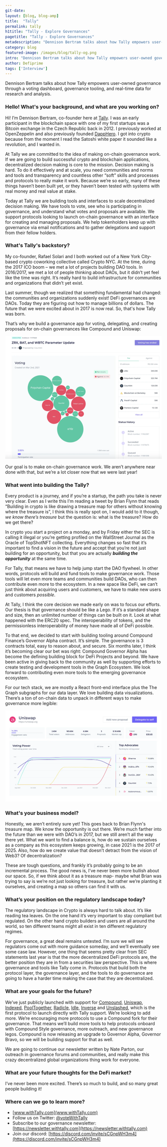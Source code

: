 ```yaml
---
git-date:
layout: [blog, blog-amp]
title:  "Tally"
permalink: tally
h1title: "Tally - Explore Governances"
pagetitle: "Tally - Explore Governances"
metadescription: "Dennison Bertram talks about how Tally empowers user-owned governance through a voting dashboard, governance tooling, and real-time data for research and analysis"
category: blog
featured-image: /images/blog/tally-og.png
intro: "Dennison Bertram talks about how Tally empowers user-owned governance through a voting dashboard, governance tooling, and real-time data for research and analysis"
author: Defiprime
tags: ['Interview']
---
```

Dennison Bertram talks about how Tally empowers user-owned governance through a voting dashboard, governance tooling, and real-time data for research and analysis.

### Hello! What's your background, and what are you working on?

Hi! I’m Dennison Bertram, co-founder here at [Tally](http://www.withTally.com ). I was an early participant in the blockchain space with one of my first startups was a Bitcoin exchange in the Czech Republic back in 2012. I previously worked at OpenZeppelin and also previously founded [DappHero](https://www.dapphero.io/). I got into crypto because from the moment I read the Satoshi white paper it sounded like a revolution, and I wanted in.

At Tally we are committed to the idea of making on-chain governance work. If we are going to build successful crypto and blockchain applications, decentralized decision making is core to the mission. Decision making is hard. To do it effectively and at scale, you need communities and norms and tools and transparency and countless other “soft” skills and processes and protocols to really make it work. Because we’re so early, many of these things haven’t been built yet, or they haven’t been tested with systems with real money and real value at stake.

Today at Tally we are building tools and interfaces to scale decentralized decision making. We have tools to vote, see who is participating in governance, and understand what votes and proposals are available. We support protocols looking to launch on-chain governance with an interface for creating and managing proposals. We help tokenholders keep up with governance via email notifications and to gather delegations and support from their fellow holders.


### What's Tally's backstory?

My co-founder, Rafael Solari and I both worked out of a New York City-based crypto coworking collective called Crypto NYC. At the time, during the 2017 ICO boom – we met a lot of projects building DAO tools. In 2016/2017, we met a lot of people thinking about DAOs, but it didn’t yet feel like the time was right. It’s really hard to build infrastructure for communities and organizations that didn’t yet exist.

Last summer, though we realized that something fundamental had changed: the communities and organizations suddenly exist! DeFi governances are DAOs. Today they are figuring out how to manage billions of dollars. The future that we were excited about in 2017 is now real. So, that's how Tally was born.

That’s why we build a governance app for voting, delegating, and creating proposals for on-chain governances like Compound and Uniswap:

[![](/images/blog/tally/image1.webp)](/images/blog/tally/image1.webp)

Our goal is to make on-chain governance work. We aren’t anywhere near done with that, but we’re a lot closer now that we were last year!


### What went into building the Tally?

Every product is a journey, and if you’re a startup, the path you take is never very clear. Even as I write this I’m reading a tweet by Brian Flynn that reads “Building in crypto is like drawing a treasure map for others without knowing where the treasure is”, I think this is really spot on, I would add to it though, _we know there’s treasure_ but the question is: what is the treasure? How do we get there?

In crypto you start a project on a monday, and by Friday either the SEC is calling it illegal or you’re getting profiled on the WallStreet Journal as the Oracle of TopShotNFT collecting. Everything changes so fast that it’s important to find a vision in the future and accept that you’re not just building for an opportunity, but that you are actually **_building the opportunity_** at the same time.

For Tally, that means we have to help jump start the DAO flywheel. In other words, protocols will build and fund tools to make governance work. Those tools will let even more teams and communities build DAOs, who can then contribute even more to the ecosystem. In a new space like DeFi, we can’t just think about acquiring users and customers, we have to make new users and customers _possible_.

At Tally, I think the core decision we made early on was to focus our efforts. Our thesis is that governance should be like a Lego. If it’s a standard shape and size, then an unlimited number of things can be built on it. Look at what happened with the ERC20 spec. The interoperability of tokens, and the permissionless interoperability of money have made all of DeFi possible.

To that end, we decided to start with building tooling around Compound Finance’s Governor Alpha contract. It’s simple. The governance is 3 contracts total, easy to reason about, and secure. Six months later, I think it’s becoming clear our bet was right: Compound Governor Alpha has become the defining building block for DeFi Projects and beyond. We have been active in giving back to the community as well by supporting efforts to create testing and development tools in the Graph Ecosystem. We look forward to contributing even more tools to the emerging governance ecosystem.

For our tech stack, we are mostly a React front-end interface plus the The Graph subgraphs for our data layer. We love building data visualizations. There’s a ton of on-chain data to unpack in different ways to make governance more legible:

[![](/images/blog/tally/image2.webp)](/images/blog/tally/image2.webp)

### What's your business model?

Honestly, we aren’t entirely sure yet! This goes back to Brian Flynn's treasure map. We know the opportunity is out there. We’re much farther into the future than we were with DAO’s in 2017, but we still aren’t all the way there yet. What we want to find a balance is, how do we sustain ourselves as a company as this ecosystem keeps growing, in case 2021 is the 2017 of 2025. Also, how do we create value that doesn’t detract from the vision of Web3? Of decentralization?

These are tough questions, and frankly it’s probably going to be an incremental process. The good news is, I’ve never been more bullish about our space. So, if we think about it as a treasure map- maybe what Brian was trying to say is we’re not just looking for treasure, but rather we’re planting it ourselves, and creating a map so others can find it with us.  


### What’s your position on the regulatory landscape today?

The regulatory landscape in Crypto is always hard to talk about. It’s like reading tea leaves. On the one hand it’s very important to stay compliant but regulated. On the other hand crypto builders and users are all around the world, so ten different teams might all exist in ten different regulatory regimes.

For governance, a great deal remains untested. I’m sure we will see regulators come out with more guidance someday, and we’ll eventually see some case law. However, one thing that seems pretty clear from SEC statements last year is that the more decentralized DeFi protocols are, the better position they are in from a securities law perspective. This is where governance and tools like Tally come in. Protocols that build both the protocol layer, the governance layer, and the tools to do governance are going to have a harder time making the case that they are decentralized.


### What are your goals for the future?

We’ve just publicly launched with support for [Compound](https://www.withtally.com/governance/compound), [Uniswap](https://www.withtally.com/governance/uniswap), [Indexed](https://www.withtally.com/governance/indexed), [PoolTogether](https://www.withtally.com/governance/pooltogether), [Radicle](https://www.withtally.com/governance/radicle), [Idle](https://www.withtally.com/governance/idle), [Inverse](https://www.withtally.com/governance/inverse) and [Unslashed](https://www.withtally.com/governance/unslashed), which is the first protocol to launch directly with Tally support.  We’re looking to add more. We’re encouraging more protocols to use a Compound fork for their governance. That means we’ll build more tools to help protocols onboard with Compound Style governance, more outreach, and new governance legos. Compound is now releasing an upgrade to Governor Alpha, Governor Bravo, so we will be building support for that as well.

We are going to continue our newsletter written by Nate Parton, our outreach in governance forums and communities, and really make this crazy decentralized global organizations thing work for everyone.  


### What are your future thoughts for the DeFi market?

I’ve never been more excited. There’s so much to build, and so many great people building it!


### Where can we go to learn more?

- [www.withTally.com](www.withTally.com)
- Follow us on Twitter: [@voteWithTally](https://twitter.com/voteWithTally)
- Subscribe to our governance newsletter: [https://newsletter.withtally.com](https://newsletter.withtally.com)
- Join our discord: [https://discord.com/invite/sCGnpWH3m4](https://discord.com/invite/sCGnpWH3m4)
